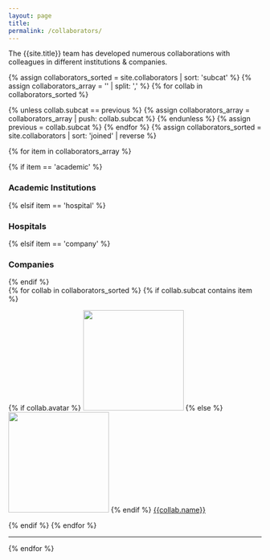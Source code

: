```yaml
---
layout: page
title:
permalink: /collaborators/
---
```


The {{site.title}} team has developed numerous collaborations with colleagues
in different institutions & companies.


{% assign collaborators_sorted = site.collaborators | sort: 'subcat' %}
{% assign collaborators_array = '' | split: ',' %}
{% for collab in collaborators_sorted %}
  <!-- If not equal to previous then it must be unique as sorted -->
  {% unless collab.subcat == previous %}
    {% assign collaborators_array = collaborators_array | push: collab.subcat %}
  {% endunless %}
  {% assign previous = collab.subcat %}
{% endfor %}
{% assign collaborators_sorted = site.collaborators | sort: 'joined' | reverse %}

{% for item in collaborators_array %}

<div class="pos_header">
{% if item == 'academic' %}
    <h3>Academic Institutions</h3>
{% elsif item == 'hospital' %}
    <h3>Hospitals</h3>
{% elsif item == 'company' %}
    <h3>Companies</h3>
{% endif %}
</div>

<div class="content list people">
  {% for collab in collaborators_sorted %}
    {% if collab.subcat contains item %}
    <div class="list-item-people">
      <p class="list-post-title">
        {% if collab.avatar %}
            <a href="{{collab.ext_url}}"><img width="200" src="{{site.url}}{{site.baseurl}}/images/collaborators/{{collab.avatar}}"></a>
        {% else %}
            <a href="{{collab.ext_url}}"><img width="200" src="http://evansheline.com/wp-content/uploads/2011/02/facebook-Storm-Trooper.jpg"></a>
        {% endif %}
        <a class="name" href="{{collab.ext_url}}">{{collab.name}}</a>
      </p>
    </div>
    {% endif %}
  {% endfor %}
</div>
<hr>

{% endfor %}
